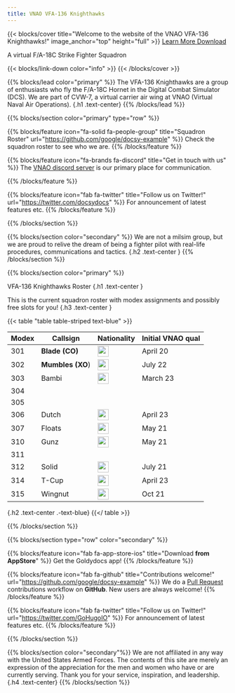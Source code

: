 ```yaml
---
title: VNAO VFA-136 Knighthawks
---
```


{{< blocks/cover title="Welcome to the website of the VNAO VFA-136 Knighthawks!" image_anchor="top" height="full" >}}
<a class="btn btn-lg btn-primary me-3 mb-4" href="/docs/">
  Learn More <i class="fas fa-arrow-alt-circle-right ms-2"></i>
</a>
<a class="btn btn-lg btn-secondary me-3 mb-4" href="https://github.com/google/docsy-example">
  Download <i class="fab fa-github ms-2 "></i>
</a>
<p class="lead mt-5">A virtual F/A-18C Strike Fighter Squadron</p>
{{< blocks/link-down color="info" >}}
{{< /blocks/cover >}}


{{% blocks/lead color="primary" %}}
The VFA-136 Knighthawks are a group of enthusiasts who fly the F/A-18C Hornet in the Digital Combat Simulator (DCS). We are part of CVW-7, a virtual carrier air wing at VNAO (Virtual Naval Air Operations).
{.h1 .text-center}
{{% /blocks/lead %}}


{{% blocks/section color="primary" type="row" %}}

{{% blocks/feature icon="fa-solid fa-people-group" title="Squadron Roster" url="https://github.com/google/docsy-example" %}}
Check the squadron roster to see who we are.
{{% /blocks/feature %}}


{{% blocks/feature icon="fa-brands fa-discord" title="Get in touch with us"  %}}
The [VNAO discord server](https://discord.gg/3uMcCJynu6) is our primary place for communication. 

{{% /blocks/feature %}}



{{% blocks/feature icon="fab fa-twitter" title="Follow us on Twitter!" url="https://twitter.com/docsydocs" %}}
For announcement of latest features etc.
{{% /blocks/feature %}}


{{% /blocks/section %}}


{{% blocks/section color="secondary" %}}
We are not a milsim group, but we are proud to relive the dream of being a fighter pilot with real-life procedures, communications and tactics.
{.h2 .text-center }
{{% /blocks/section %}}

{{% blocks/section color="primary" %}}

VFA-136 Knighthawks Roster
{.h1 .text-center }

This is the current squadron roster with modex assignments and possibly free slots for you!
{.h3 .text-center }

{{< table "table table-striped text-blue" >}}
<style>
r { color: Red }
o { color: Orange }
g { color: Green }
</style>

| Modex		| Callsign 		| Nationality 										| Initial VNAO qual	| 
| ----------| ----------- 	| ----------- 										| ----------- 	|
| 301      	| **Blade (CO)**  	|	 <img src="/flags/us.png" width="25px"> 	|	April 20	|
| 302	   	| **Mumbles (XO**) 	|    <img src="/flags/ca.png" width="25px"> 	|	July 22		|
| 303	   	| Bambi 	 		|    <img src="/flags/fr.png" width="25px">		|	March 23	|
| 304	   	| 		 	 		|     											|				|
| 305	   	| 		 	 		|     											|				|
| 306	   	| Dutch	 	 		|    <img src="/flags/us.png" width="25px"> 	|	April 23	|
| 307	   	| Floats 	 		|    <img src="/flags/us.png" width="25px"> 	|	May 21		|
| 310	   	| Gunz 	 			|    <img src="/flags/bh.png" width="25px"> 	|	May 21		|
| 311	   	| 		 	 		|     											|				|
| 312	   	| Solid	 	 		|    <img src="/flags/de.png" width="25px"> 	|	July 21		|
| 314	   	| T-Cup	 	 		|    <img src="/flags/gb.png" width="25px">  	|	April 23	|
| 315	   	| Wingnut 	 		|    <img src="/flags/us.png" width="25px">  	|	Oct 21		|


{.h2 .text-center .-text-blue}
{{</ table >}}

{{% /blocks/section %}}

{{% blocks/section type="row" color="secondary" %}}

{{% blocks/feature icon="fab fa-app-store-ios" title="Download **from AppStore**" %}}
Get the Goldydocs app!
{{% /blocks/feature %}}

{{% blocks/feature icon="fab fa-github" title="Contributions welcome!"
    url="https://github.com/google/docsy-example" %}}
We do a [Pull Request](https://github.com/google/docsy-example/pulls)
contributions workflow on **GitHub**. New users are always welcome!
{{% /blocks/feature %}}

{{% blocks/feature icon="fab fa-twitter" title="Follow us on Twitter!"
    url="https://twitter.com/GoHugoIO" %}}
For announcement of latest features etc.
{{% /blocks/feature %}}

{{% /blocks/section %}}


{{% blocks/section color="secondary"%}}
We are not affiliated in any way with the United States Armed Forces. The contents of this site are merely an expression of the appreciation for the men and women who have or are currently serving. Thank you for your service, inspiration, and leadership.
{.h4 .text-center}
{{% /blocks/section %}}